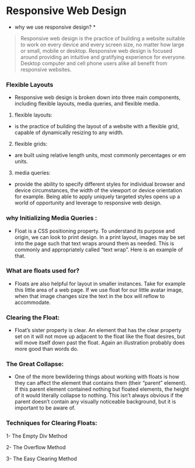 # Responsive Web Design

* why we use responsive design? *
>Responsive web design is the practice of building a website suitable to work on every device and every screen size, no matter how large or small, mobile or desktop. Responsive web design is focused around providing an intuitive and gratifying experience for everyone. Desktop computer and cell phone users alike all benefit from responsive websites.


### Flexible Layouts

- Responsive web design is broken down into three main components, including flexible layouts, media queries, and flexible media.

1.  flexible layouts:

- is the practice of building the layout of a website with a flexible grid, capable of dynamically resizing to any width.

2. flexible grids:

- are built using relative length units, most commonly percentages or em units.

3. media queries:

- provide the ability to specify different styles for individual browser and device circumstances, the width of the viewport or device orientation for example. Being able to apply uniquely targeted styles opens up a world of opportunity and leverage to responsive web design.

### why Initializing Media Queries :

- Float is a CSS positioning property. To understand its purpose and origin, we can look to print design. In a print layout, images may be set into the page such that text wraps around them as needed. This is commonly and appropriately called “text wrap”. Here is an example of that.

### What are floats used for?

- Floats are also helpful for layout in smaller instances. Take for example this little area of a web page. If we use float for our little avatar image, when that image changes size the text in the box will reflow to accommodate.

### Clearing the Float:

- Float’s sister property is clear. An element that has the clear property set on it will not move up adjacent to the float like the float desires, but will move itself down past the float. Again an illustration probably does more good than words do.

### The Great Collapse:

- One of the more bewildering things about working with floats is how they can affect the element that contains them (their “parent” element). If this parent element contained nothing but floated elements, the height of it would literally collapse to nothing. This isn’t always obvious if the parent doesn’t contain any visually noticeable background, but it is important to be aware of.


### Techniques for Clearing Floats:
1- The Empty Div Method

2- The Overflow Method

3- The Easy Clearing Method
